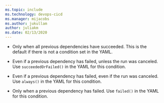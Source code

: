 ```yaml
---
ms.topic: include
ms.technology: devops-cicd
ms.manager: mijacobs
ms.author: jukullam
author: juliakm
ms.date: 02/13/2020
---
```


* Only when all previous dependencies have succeeded. This is the default if there is not a condition set in the YAML.

* Even if a previous dependency has failed, unless the run was canceled. Use `succeededOrFailed()` in the YAML for this condition. 

* Even if a previous dependency has failed, even if the run was canceled. Use `always()` in the YAML for this condition.

* Only when a previous dependency has failed. Use `failed()` in the YAML for this condition.

